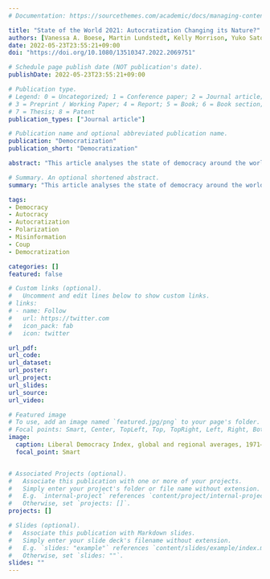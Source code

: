 ```yaml
---
# Documentation: https://sourcethemes.com/academic/docs/managing-content/

title: "State of the World 2021: Autocratization Changing its Nature?"
authors: [Vanessa A. Boese, Martin Lundstedt, Kelly Morrison, Yuko Sato & Staffan I. Lindberg]
date: 2022-05-23T23:55:21+09:00
doi: "https://doi.org/10.1080/13510347.2022.2069751"

# Schedule page publish date (NOT publication's date).
publishDate: 2022-05-23T23:55:21+09:00

# Publication type.
# Legend: 0 = Uncategorized; 1 = Conference paper; 2 = Journal article;
# 3 = Preprint / Working Paper; 4 = Report; 5 = Book; 6 = Book section;
# 7 = Thesis; 8 = Patent
publication_types: ["Journal article"]

# Publication name and optional abbreviated publication name.
publication: "Democratization"
publication_short: "Democratization"

abstract: "This article analyses the state of democracy around the world in 2021. The level of democracy enjoyed by the average global citizen in 2021 was down to 1989 levels. In 2021, autocracies were on the rise, harbouring 70% of the world population, or 5.4 billion people. There was also a record number of countries autocratizing in 2021: 33 countries, home to 36% of the global population. In recent years, the EU seems to be facing its own wave of autocratization, with 20% of its members autocratizing over the last decade. In addition to the continued downturn in global democracy, this article documents several signs that autocratization is changing in nature. Polarization increased substantially and signiﬁcantly in 40 countries between 2011 and 2021, and our analysis indicates that polarization increasingly damages democracy especially recently and under anti-pluralist governments. Over the past decade, the data also shows that autocratic governments more frequently used misinformation to shape domestic and international opinion. Finally, with ﬁve military coups and one self-coup, 2021 featured an unprecedented increase in coups for this century. These coups contributed to the uptick in the number of closed autocracies in 2021 and seem to signal a shift toward emboldened autocratic actors."

# Summary. An optional shortened abstract.
summary: "This article analyses the state of democracy around the world in 2021."

tags: 
- Democracy
- Autocracy
- Autocratization
- Polarization
- Misinformation
- Coup
- Democratization

categories: []
featured: false

# Custom links (optional).
#   Uncomment and edit lines below to show custom links.
# links:
# - name: Follow
#   url: https://twitter.com
#   icon_pack: fab
#   icon: twitter

url_pdf:
url_code:
url_dataset: 
url_poster:
url_project:
url_slides:
url_source:
url_video:

# Featured image
# To use, add an image named `featured.jpg/png` to your page's folder. 
# Focal points: Smart, Center, TopLeft, Top, TopRight, Left, Right, BottomLeft, Bottom, BottomRight.
image: 
  caption: Liberal Democracy Index, global and regional averages, 1971–2021
  focal_point: Smart


# Associated Projects (optional).
#   Associate this publication with one or more of your projects.
#   Simply enter your project's folder or file name without extension.
#   E.g. `internal-project` references `content/project/internal-project/index.md`.
#   Otherwise, set `projects: []`.
projects: []

# Slides (optional).
#   Associate this publication with Markdown slides.
#   Simply enter your slide deck's filename without extension.
#   E.g. `slides: "example"` references `content/slides/example/index.md`.
#   Otherwise, set `slides: ""`.
slides: ""
---
```

